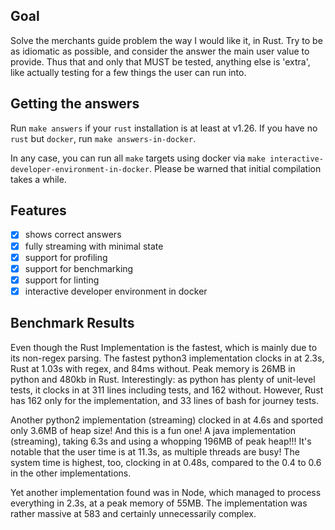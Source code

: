 ## Goal

Solve the merchants guide problem the way I would like it, in Rust.
Try to be as idiomatic as possible, and consider the answer the main user
value to provide. Thus that and only that MUST be tested, anything else 
is 'extra', like actually testing for a few things the user can run into.

## Getting the answers

Run `make answers` if your `rust` installation is at least at v1.26.
If you have no `rust` but `docker`, run `make answers-in-docker`.

In any case, you can run all `make` targets using docker via `make interactive-developer-environment-in-docker`.
Please be warned that initial compilation takes a while.

## Features

* [x] shows correct answers
* [x] fully streaming with minimal state
* [x] support for profiling
* [x] support for benchmarking
* [x] support for linting
* [x] interactive developer environment in docker

## Benchmark Results

Even though the Rust Implementation is the fastest, which is mainly due to its non-regex parsing.
The fastest python3 implementation clocks in at 2.3s, Rust at 1.03s with regex, and 84ms without.
Peak memory is 26MB in python and 480kb in Rust.
Interestingly: as python has plenty of unit-level tests, it clocks in at 311 lines including tests,
and 162 without. However, Rust has 162 only for the implementation, and 33 lines of bash for journey tests.

Another python2 implementation (streaming) clocked in at 4.6s and sported only 3.6MB of heap size!
And this is a fun one! A java implementation (streaming), taking 6.3s and using a whopping 196MB of peak heap!!! It's notable that the user time
is at 11.3s, as multiple threads are busy! The system time is highest, too, clocking in at 0.48s, compared to the 0.4 to 0.6 in the other
implementations.

Yet another implementation found was in Node, which managed to process everything in 2.3s, at a peak memory of
55MB. The implementation was rather massive at 583 and certainly unnecessarily complex.
